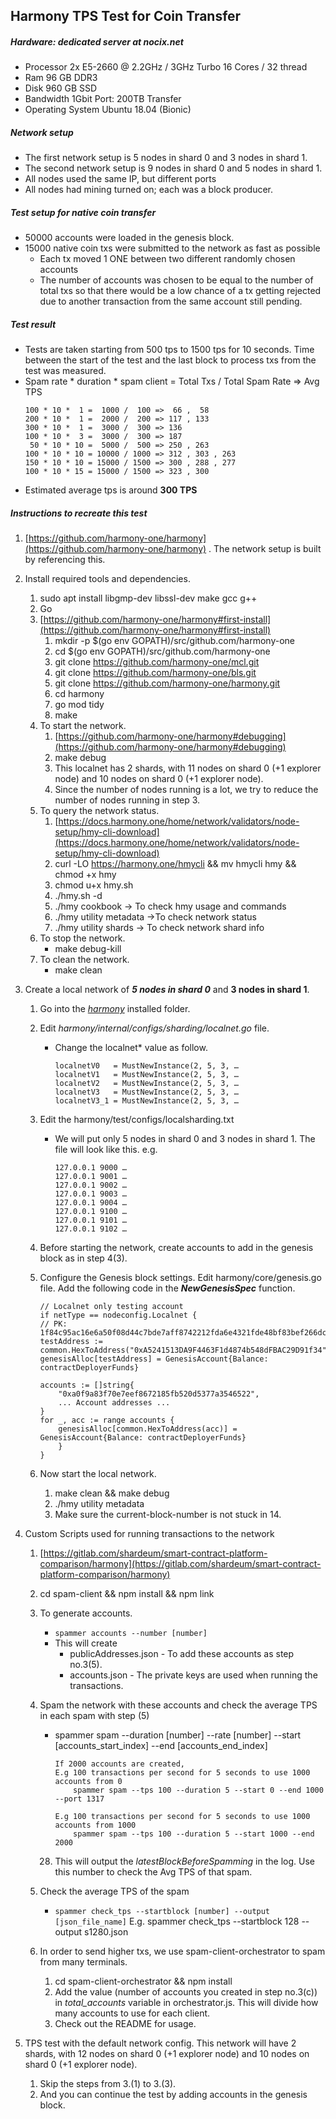 ## Harmony TPS Test for Coin Transfer

##### Hardware: dedicated server at nocix.net

- Processor 2x E5-2660 @ 2.2GHz / 3GHz Turbo 16 Cores / 32 thread
- Ram 96 GB DDR3
- Disk 960 GB SSD
- Bandwidth 1Gbit Port: 200TB Transfer
- Operating System Ubuntu 18.04 (Bionic)

##### Network setup

- The first network setup is 5 nodes in shard 0 and 3 nodes in shard 1.
- The second network setup is 9 nodes in shard 0 and 5 nodes in shard 1.
- All nodes used the same IP, but different ports
- All nodes had mining turned on; each was a block producer.

##### Test setup for native coin transfer

- 50000 accounts were loaded in the genesis block.
- 15000 native coin txs were submitted to the network as fast as possible
  - Each tx moved 1 ONE between two different randomly chosen accounts
  - The number of accounts was chosen to be equal to the number of total txs so that there would be a low chance of a tx getting rejected due to another transaction from the same account still pending.

##### Test result

- Tests are taken starting from 500 tps to 1500 tps for 10 seconds. Time between the start of the test and the last block to process txs from the test was measured.
- Spam rate \* duration \* spam client = Total Txs / Total Spam Rate => Avg TPS
  ```
  100 * 10 *  1 =  1000 /  100 =>  66 ,  58
  200 * 10 *  1 =  2000 /  200 => 117 , 133
  300 * 10 *  1 =  3000 /  300 => 136
  100 * 10 *  3 =  3000 /  300 => 187
   50 * 10 * 10 =  5000 /  500 => 250 , 263
  100 * 10 * 10 = 10000 / 1000 => 312 , 303 , 263
  150 * 10 * 10 = 15000 / 1500 => 300 , 288 , 277
  100 * 10 * 15 = 15000 / 1500 => 323 , 300
  ```
- Estimated average tps is around **300 TPS**

##### Instructions to recreate this test

1.  [https://github.com/harmony-one/harmony](https://github.com/harmony-one/harmony) . The network setup is built by referencing this.
2.  Install required tools and dependencies.

    1. sudo apt install libgmp-dev libssl-dev make gcc g++
    2. Go
    3. [https://github.com/harmony-one/harmony#first-install](https://github.com/harmony-one/harmony#first-install)
       1. mkdir -p $(go env GOPATH)/src/github.com/harmony-one
       2. cd $(go env GOPATH)/src/github.com/harmony-one
       3. git clone https://github.com/harmony-one/mcl.git
       4. git clone https://github.com/harmony-one/bls.git
       5. git clone https://github.com/harmony-one/harmony.git
       6. cd harmony
       7. go mod tidy
       8. make
    4. To start the network.
       1. [https://github.com/harmony-one/harmony#debugging](https://github.com/harmony-one/harmony#debugging)
       2. make debug
       3. This localnet has 2 shards, with 11 nodes on shard 0 (+1 explorer node) and 10 nodes on shard 0 (+1 explorer node).
       4. Since the number of nodes running is a lot, we try to reduce the number of nodes running in step 3.
    5. To query the network status.
       1. [https://docs.harmony.one/home/network/validators/node-setup/hmy-cli-download](https://docs.harmony.one/home/network/validators/node-setup/hmy-cli-download)
       2. curl -LO https://harmony.one/hmycli && mv hmycli hmy && chmod +x hmy
       3. chmod u+x hmy.sh
       4. ./hmy.sh -d
       5. ./hmy cookbook → To check hmy usage and commands
       6. ./hmy utility metadata →To check network status
       7. ./hmy utility shards → To check network shard info
    6. To stop the network.
       - make debug-kill
    7. To clean the network.
       - make clean

3.  Create a local network of **_5 nodes in shard 0_** and **3 nodes in shard 1**.

    1.  Go into the _[harmony](https://github.com/harmony-one/harmony)_ installed folder.
    2.  Edit _harmony/internal/configs/sharding/localnet.go_ file.

        - Change the localnet\* value as follow.

          ```
          localnetV0   = MustNewInstance(2, 5, 3, …
          localnetV1   = MustNewInstance(2, 5, 3, …
          localnetV2   = MustNewInstance(2, 5, 3, …
          localnetV3   = MustNewInstance(2, 5, 3, …
          localnetV3_1 = MustNewInstance(2, 5, 3, …
          ```

    3.  Edit the harmony/test/configs/localsharding.txt

        - We will put only 5 nodes in shard 0 and 3 nodes in shard 1. The file will look like this. e.g.
          ```
          127.0.0.1 9000 …
          127.0.0.1 9001 …
          127.0.0.1 9002 …
          127.0.0.1 9003 …
          127.0.0.1 9004 …
          127.0.0.1 9100 …
          127.0.0.1 9101 …
          127.0.0.1 9102 …
          ```

    4.  Before starting the network, create accounts to add in the genesis block as in step 4(3).
    5.  Configure the Genesis block settings. Edit harmony/core/genesis.go file. Add the following code in the **_NewGenesisSpec_** function.

        ```
        // Localnet only testing account
        if netType == nodeconfig.Localnet {
        // PK: 1f84c95ac16e6a50f08d44c7bde7aff8742212fda6e4321fde48bf83bef266dc
        testAddress := common.HexToAddress("0xA5241513DA9F4463F1d4874b548dFBAC29D91f34")
        genesisAlloc[testAddress] = GenesisAccount{Balance: contractDeployerFunds}

        accounts := []string{
            "0xa0f9a83f70e7eef8672185fb520d5377a3546522",
        	... Account addresses ...
        }
        for _, acc := range accounts {
            genesisAlloc[common.HexToAddress(acc)] = GenesisAccount{Balance: contractDeployerFunds}
            }
        }
        ```

    6.  Now start the local network.
        1. make clean && make debug
        2. ./hmy utility metadata
        3. Make sure the current-block-number is not stuck in 14.

4.  Custom Scripts used for running transactions to the network

    1.  [https://gitlab.com/shardeum/smart-contract-platform-comparison/harmony](https://gitlab.com/shardeum/smart-contract-platform-comparison/harmony)
    2.  cd spam-client && npm install && npm link
    3.  To generate accounts.

        - `spammer accounts --number [number]`
        - This will create
          - publicAddresses.json - To add these accounts as step no.3(5).
          - accounts.json - The private keys are used when running the transactions.

    4.  Spam the network with these accounts and check the average TPS in each spam with step (5)

        - spammer spam --duration [number] --rate [number] --start [accounts_start_index] --end [accounts_end_index]

          ```
          If 2000 accounts are created,
          E.g 100 transactions per second for 5 seconds to use 1000 accounts from 0
              spammer spam --tps 100 --duration 5 --start 0 --end 1000 --port 1317

          E.g 100 transactions per second for 5 seconds to use 1000 accounts from 1000
              spammer spam --tps 100 --duration 5 --start 1000 --end 2000
          ```

        28. This will output the _latestBlockBeforeSpamming_ in the log. Use this number to check the Avg TPS of that spam.

    5.  Check the average TPS of the spam

        - `spammer check_tps --startblock [number] --output [json_file_name]`
          E.g. spammer check_tps --startblock 128 --output s1280.json

    6.  In order to send higher txs, we use spam-client-orchestrator to spam from many terminals.
        1. cd spam-client-orchestrator && npm install
        2. Add the value (number of accounts you created in step no.3(c)) in _total_accounts_ variable in orchestrator.js. This will divide how many accounts to use for each client.
        3. Check out the README for usage.

5.  TPS test with the default network config. This network will have 2 shards, with 12 nodes on shard 0 (+1 explorer node) and 10 nodes on shard 0 (+1 explorer node).
    1. Skip the steps from 3.(1) to 3.(3).
    2. And you can continue the test by adding accounts in the genesis block.
